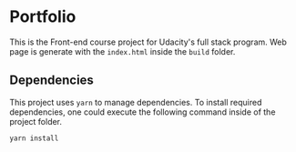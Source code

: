# Portfolio

This is the Front-end course project for Udacity's full stack program. Web page is generate with the `index.html` inside the `build` folder.

## Dependencies

This project uses `yarn` to manage dependencies. To install required dependencies, one could execute the following command inside of the project folder.

```
yarn install
```
